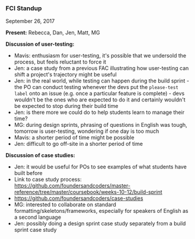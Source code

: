 ### FCI Standup
September 26, 2017

**Present:** Rebecca, Dan, Jen, Matt, MG

**Discussion of user-testing:**
- Mavis: enthusiasm for user-testing, it's possible that we undersold the process, but feels reluctant to force it
- Jen: a case study from a previous FAC illustrating how user-testing can shift a project's trajectory might be useful 
- Jen: in the real world, while testing can happen during the build sprint - the PO can conduct testing whenever the devs put the `please-test label` onto an issue (e.g. once a particular feature is complete) - devs wouldn't be the ones who are expected to do it and certainly wouldn't be expected to stop during their build time
- Jen: is there more we could do to help students learn to manage their time?
- MG: during design sprints, phrasing of questions in English was tough, tomorrow is user-testing, wondering if one day is too much
- Mavis: a shorter period of time might be possible
- Jen: difficult to go off-site in a shorter period of time

**Discussion of case studies:**
- Jen: it would be useful for POs to see examples of what students have built before
- Link to case study process: https://github.com/foundersandcoders/master-reference/tree/master/coursebook/weeks-10-12/build-sprint
- https://github.com/foundersandcoders/case-studies
- MG: interested to collaborate on standard formatting/skeletons/frameworks, especially for speakers of English as a second language
- Jen: possibly doing a design sprint case study separately from a build sprint case study
